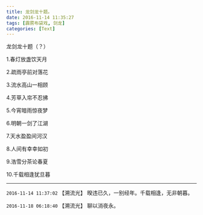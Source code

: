 ```yaml
---
title: 龙剑龙十题。
date: 2016-11-14 11:35:27
tags: [霹雳布袋戏, 剑龙]
categories: [Text]
---
```


<p dir="ltr"  >龙剑龙十题（？）</p> 
<p dir="ltr"  >1.春灯放盏饮天月</p> 
<p dir="ltr"  >2.疏雨亭前对落花</p> 
<p dir="ltr"  >3.流水高山一相顾</p> 
<p dir="ltr"  >4.芳草入帘不忍拂</p> 
<p dir="ltr"  >5.今宵暗雨惊夜梦</p> 
<p dir="ltr"  >6.明朝一剑了江湖</p> 
<p dir="ltr"  >7.天水盈盈间河汉</p> 
<p dir="ltr"  >8.人间有幸幸如初</p> 
<p dir="ltr"  >9.浩雪分茶论春夏</p> 
<p dir="ltr"  >10.千载相逢犹旦暮</p>

<!-- more -->

---

`2016-11-14 11:37:02` 【溯流光】 暌违已久，一别经年。千载相逢，无非朝暮。

`2016-11-18 06:18:40` 【溯流光】 聊以消夜永。

